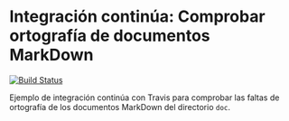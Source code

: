 # Integración continúa: Comprobar ortografía de documentos MarkDown

[![Build Status](https://travis-ci.org/carlosjsanch3z/ic-travis-diccionario.svg?branch=master)](https://travis-ci.org/josedom24/ic-travis-diccionario)

Ejemplo de integración continúa con Travis para comprobar las faltas de ortografía de los documentos MarkDown del directorio `doc`.
